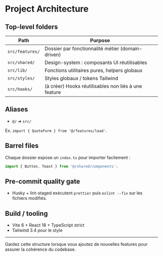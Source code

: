 # Project Architecture

## Top-level folders

| Path | Purpose |
|------|---------|
| `src/features/` | Dossier par fonctionnalité métier (domain-driven) |
| `src/shared/`   | Design-system : composants UI réutilisables |
| `src/lib/`      | Fonctions utilitaires pures, helpers globaux |
| `src/styles/`   | Styles globaux / tokens Tailwind |
| `src/hooks/`    | (à créer) Hooks réutilisables non liés à une feature |

## Aliases

* `@/` ➜ `src/`

Ex. `import { QuoteForm } from '@/features/lead'`.

## Barrel files

Chaque dossier expose un `index.ts` pour importer facilement :
```ts
import { Button, Toast } from '@/shared/components';
```

## Pre-commit quality gate

* Husky + lint-staged exécutent `prettier` puis `eslint --fix` sur les fichiers modifiés.

## Build / tooling

* Vite 6 + React 18 + TypeScript strict
* Tailwind 3.4 pour le style

---

Gardez cette structure lorsque vous ajoutez de nouvelles features pour assurer la cohérence du codebase. 